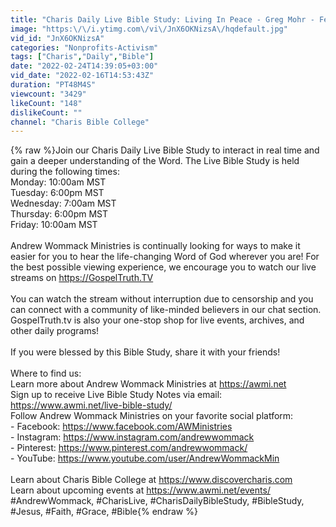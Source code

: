 ```yaml
---
title: "Charis Daily Live Bible Study: Living In Peace - Greg Mohr - February 16, 2022"
image: "https:\/\/i.ytimg.com\/vi\/JnX6OKNizsA\/hqdefault.jpg"
vid_id: "JnX6OKNizsA"
categories: "Nonprofits-Activism"
tags: ["Charis","Daily","Bible"]
date: "2022-02-24T14:39:05+03:00"
vid_date: "2022-02-16T14:53:43Z"
duration: "PT48M4S"
viewcount: "3429"
likeCount: "148"
dislikeCount: ""
channel: "Charis Bible College"
---
```

{% raw %}Join our Charis Daily Live Bible Study to interact in real time and gain a deeper understanding of the Word. The Live Bible Study is held during the following times:<br />Monday: 10:00am MST<br />Tuesday: 6:00pm MST <br />Wednesday: 7:00am MST<br />Thursday: 6:00pm MST<br />Friday: 10:00am MST<br /><br />Andrew Wommack Ministries is continually looking for ways to make it easier for you to hear the life-changing Word of God wherever you are! For the best possible viewing experience, we encourage you to watch our live streams on <a rel="nofollow" target="blank" href="https://GospelTruth.TV">https://GospelTruth.TV</a><br /><br />You can watch the stream without interruption due to censorship and you can connect with a community of like-minded believers in our chat section. GospelTruth.tv is also your one-stop shop for live events, archives, and other daily programs!<br /><br />If you were blessed by this Bible Study, share it with your friends!<br /><br />Where to find us:<br />Learn more about Andrew Wommack Ministries at <a rel="nofollow" target="blank" href="https://awmi.net">https://awmi.net</a><br />Sign up to receive Live Bible Study Notes via email: <a rel="nofollow" target="blank" href="https://www.awmi.net/live-bible-study/">https://www.awmi.net/live-bible-study/</a><br />Follow Andrew Wommack Ministries on your favorite social platform:<br />- Facebook: <a rel="nofollow" target="blank" href="https://www.facebook.com/AWMinistries">https://www.facebook.com/AWMinistries</a><br />- Instagram: <a rel="nofollow" target="blank" href="https://www.instagram.com/andrewwommack">https://www.instagram.com/andrewwommack</a><br />- Pinterest: <a rel="nofollow" target="blank" href="https://www.pinterest.com/andrewwommack/">https://www.pinterest.com/andrewwommack/</a><br />- YouTube: <a rel="nofollow" target="blank" href="https://www.youtube.com/user/AndrewWommackMin">https://www.youtube.com/user/AndrewWommackMin</a> <br /> <br />Learn about Charis Bible College at <a rel="nofollow" target="blank" href="https://www.discovercharis.com">https://www.discovercharis.com</a> <br />Learn about upcoming events at <a rel="nofollow" target="blank" href="https://www.awmi.net/events/">https://www.awmi.net/events/</a><br />#AndrewWommack, #CharisLive, #CharisDailyBibleStudy, #BibleStudy, #Jesus, #Faith, #Grace, #Bible{% endraw %}

